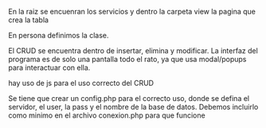 En la raiz se encuenran los servicios y dentro la carpeta view la pagina que crea la tabla

En persona definimos la clase.

El CRUD se encuentra dentro de insertar, elimina y modificar. 
La interfaz del programa es de solo una pantalla todo el rato, ya que usa modal/popups para interactuar con ella. 

hay uso de js para el uso correcto del CRUD

Se tiene que crear un config.php para el correcto uso, donde se defina el servidor, el user, la pass y el nombre de la base de datos. Debemos incluirlo como minimo en el archivo conexion.php para que funcione
